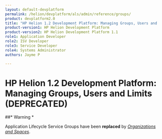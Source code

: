 ```yaml
---
layout: default-devplatform
permalink: /helion/devplatform/als/admin/reference/groups/
product: devplatform2.0
title: "HP Helion 1.2 Development Platform: Managing Groups, Users and Limits (DEPRECATED)"
product-version1: HP Helion Development Platform
product-version2: HP Helion Development Platform 1.1
role1: Application Developer 
role2: ISV Developer
role3: Service Developer
role4: Systems Administrator
authors: Jayme P

---
```

<!--UNDER REVISION-->

# HP Helion 1.2 Development Platform: Managing Groups, Users and Limits (DEPRECATED)[](#managing-groups-users-limits-deprecated "Permalink to this headline")



##* Warning *

Application Lifecycle Service Groups have been **replaced** by [*Organizations and
Spaces*](/helion/devplatform/als/user/deploy/orgs-spaces/#orgs-spaces).
